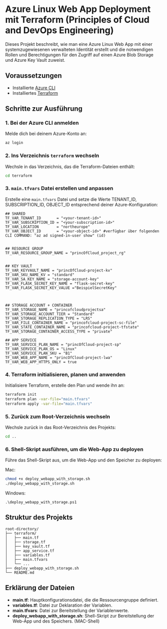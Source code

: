
# Azure Linux Web App Deployment mit Terraform (Principles of Cloud and DevOps Engineering)

Dieses Projekt beschreibt, wie man eine Azure Linux Web App mit einer systemzugewiesenen verwalteten Identität erstellt und die notwendigen Rollen und Berechtigungen für den Zugriff auf einen Azure Blob Storage und Azure Key Vault zuweist.

## Voraussetzungen

- Installierte [Azure CLI](https://docs.microsoft.com/en-us/cli/azure/install-azure-cli)
- Installiertes [Terraform](https://www.terraform.io/downloads.html)

## Schritte zur Ausführung

### 1. Bei der Azure CLI anmelden

Melde dich bei deinem Azure-Konto an:
```bash
az login
```

### 2. Ins Verzeichnis `terraform` wechseln

Wechsle in das Verzeichnis, das die Terraform-Dateien enthält:
```bash
cd terraform
```

### 3. `main.tfvars` Datei erstellen und anpassen

Erstelle eine `main.tfvars` Datei und setze die Werte TENANT_ID, SUBSCRIPTION_ID, OBJECT_ID entsprechend deiner Azure-Konfiguration:
```hcl
## SHARED
TF_VAR_TENANT_ID       = "<your-tenant-id>"
TF_VAR_SUBSCRIPTION_ID = "<your-subscription-id>"
TF_VAR_LOCATION        = "northeurope"
TF_VAR_OBJECT_ID       = "<your-object-id>" #verfügbar über folgenden CLI COMMAND: "az ad signed-in-user show" (id)


## RESOURCE GROUP
TF_VAR_RESOURCE_GROUP_NAME = "princOfCloud_project_rg"


## KEY VAULT
TF_VAR_KEYVAULT_NAME = "princOfCloud-project-kv"
TF_VAR_SKU_NAME_KV = "standard"
TF_VAR_SA_KEY_NAME = "storage-account-key"
TF_VAR_FLASK_SECRET_KEY_NAME = "flask-secret-key"
TF_VAR_FLASK_SECRET_KEY_VALUE ="BeispielSecretKey"



## STORAGE ACCOUNT + CONTAINER
TF_VAR_STORAGE_NAME = "princofcloudprojectsa"
TF_VAR_STORAGE_ACCOUNT_TIER = "Standard"
TF_VAR_STORAGE_REPLICATION_TYPE = "LRS"
TF_VAR_FILE_CONTAINER_NAME = "princofcloud-project-sc-file"
TF_VAR_STATE_CONTAINER_NAME = "princofcloud-project-tfstate"
TF_VAR_STORAGE_CONTAINER_ACCESS_TYPE = "private"

## APP SERVICE
TF_VAR_SERVICE_PLAN_NAME = "princOfCloud-project-sp"
TF_VAR_SERVICE_PLAN_OS = "Linux"
TF_VAR_SERVICE_PLAN_SKU = "B1"
TF_VAR_WEB_APP_NAME = "princOfCloud-project-lwa"
TF_VAR_WEB_APP_HTTPS_ONLY = true
```

### 4. Terraform initialisieren, planen und anwenden

Initialisiere Terraform, erstelle den Plan und wende ihn an:
```bash
terraform init
terraform plan -var-file="main.tfvars"
terraform apply -var-file="main.tfvars"
```

### 5. Zurück zum Root-Verzeichnis wechseln

Wechsle zurück in das Root-Verzeichnis des Projekts:
```bash
cd ..
```

### 6. Shell-Skript ausführen, um die Web-App zu deployen

Führe das Shell-Skript aus, um die Web-App und den Speicher zu deployen:

Mac:
```bash
chmod +x deploy_webapp_with_storage.sh
./deploy_webapp_with_storage.sh
```

Windows:
```shell
.\deploy_webapp_with_storage.ps1
```

## Struktur des Projekts

```
root-directory/
├── terraform/
│   ├── main.tf
│   ├── storage.tf
│   ├── key_vault.tf
│   ├── app_service.tf
│   ├── variables.tf
│   ├── main.tfvars
│   └── ...
├── deploy_webapp_with_storage.sh
└── README.md
```

## Erklärung der Dateien

- **main.tf**: Hauptkonfigurationsdatei, die die Ressourcengruppe definiert.
- **variables.tf**: Datei zur Deklaration der Variablen.
- **main.tfvars**: Datei zur Bereitstellung der Variablenwerte.
- **deploy_webapp_with_storage.sh**: Shell-Skript zur Bereitstellung der Web-App und des Speichers. (MAC-Shell)